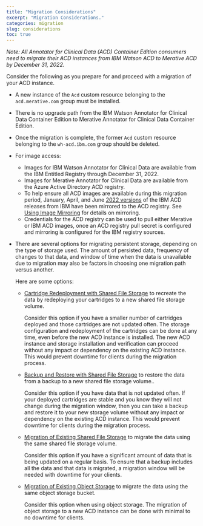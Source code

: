 ```yaml
---
title: "Migration Considerations"
excerpt: "Migration Considerations."
categories: migration
slug: considerations
toc: true
---
```


_Note: All Annotator for Clinical Data (ACD) Container Edition consumers need to migrate their ACD instances from IBM Watson ACD to Merative ACD by December 31, 2022._

Consider the following as you prepare for and proceed with a migration of your ACD instance.

- A new instance of the `Acd` custom resource belonging to the `acd.merative.com` group must be installed.
- There is no upgrade path from the IBM Watson Annotator for Clinical Data Container Edition to Merative Annotator for Clinical Data Container Edition.
- Once the migration is complete, the former `Acd` custom resource belonging to the `wh-acd.ibm.com` group should be deleted.
- For image access:

  - Images for IBM Watson Annotator for Clinical Data are available from the IBM Entitled Registry through December 31, 2022.
  - Images for Merative Annotator for Clinical Data are available from the Azure Active Directory ACD registry.
  - To help ensure all ACD images are available during this migration period, January, April, and June [2022 versions](https://github.com/merative/acd-containers/blob/master/CHANGELOG.md#releases-from-ibm) of the IBM ACD releases from IBM have been mirrored to the ACD registry. See [Using Image Mirroring](/installing/using-image-mirroring) for details on mirroring.
  - Credentials for the ACD registry can be used to pull either Merative or IBM ACD images, once an ACD registry pull secret is configured and mirroring is configured for the IBM registry sources.

- There are several options for migrating persistent storage, depending on the type of storage used. The amount of persisted data, frequency of changes to that data, and window of time when the data is unavailable due to migration may also be factors in choosing one migration path versus another.

  Here are some options:

  - [Cartridge Redeployment with Shared File Storage](/migration/redeploy-file-storage/) to recreate the data by redeploying your cartridges to a new shared file storage volume.

    Consider this option if you have a smaller number of cartridges deployed and those cartridges are not updated often. The storage configuration and redeployment of the cartridges can be done at any time, even before the new ACD instance is installed. The new ACD instance and storage installation and verification can proceed without any impact or dependency on the existing ACD instance. This would prevent downtime for clients during the migration process.

  - [Backup and Restore with Shared File Storage](/migration/restore-file-storage/) to restore the data from a backup to a new shared file storage volume..

    Consider this option if you have data that is not updated often. If your deployed cartridges are stable and you know they will not change during the migration window, then you can take a backup and restore it to your new storage volume without any impact or dependency on the existing ACD instance. This would prevent downtime for clients during the migration process.

  - [Migration of Existing Shared File Storage](/migration/migrate-file-storage/) to migrate the data using the same shared file storage volume.

    Consider this option if you have a significant amount of data that is being updated on a regular basis. To ensure that a backup includes all the data and that data is migrated, a migration window will be needed with downtime for your clients.

  - [Migration of Existing Object Storage](/migration/migrate-object-storage/) to migrate the data using the same object storage bucket.

    Consider this option when using object storage. The migration of object storage to a new ACD instance can be done with minimal to no downtime for clients.
